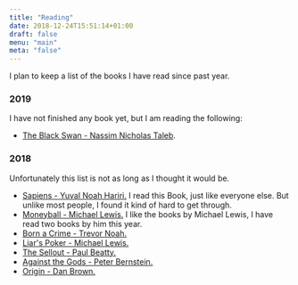 ```yaml
---
title: "Reading"
date: 2018-12-24T15:51:14+01:00
draft: false
menu: "main"
meta: "false"
---
```


I plan to keep a list of the books I have read since past year.

### 2019

I have not finished any book yet, but I am reading the following:

- [The Black Swan - Nassim Nicholas Taleb](https://www.goodreads.com/book/show/242472.The_Black_Swan).

### 2018

Unfortunately this list is not as long as I thought it would be.

- [Sapiens - Yuval Noah Hariri.](https://www.goodreads.com/book/show/23692271-sapiens) I read this Book, just like everyone else. But unlike most people, I found it kind of hard to get through.
- [Moneyball - Michael Lewis.](https://www.goodreads.com/book/show/1301.Moneyball) I like the books by Michael Lewis, I have read two books by him this year.
- [Born a Crime - Trevor Noah.](https://www.goodreads.com/book/show/29780253-born-a-crime)
- [Liar's Poker - Michael Lewis.](https://www.goodreads.com/book/show/7865083-liar-s-poker)
- [The Sellout - Paul Beatty.](https://www.goodreads.com/book/show/22237161-the-sellout)
- [Against the Gods - Peter Bernstein.](https://www.goodreads.com/book/show/128429.Against_the_Gods)
- [Origin - Dan Brown.](https://www.goodreads.com/book/show/32283133-origin)